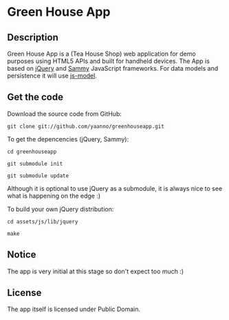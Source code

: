 # Green House App

## Description

Green House App is a (Tea House Shop) web application for demo purposes using HTML5 APIs and built for handheld devices. The App is based on [jQuery](http://jquery.com) and [Sammy](http://code.quirkey.com/sammy) JavaScript frameworks. For data models and persistence it will use [js-model](http://github.com/benpickles/js-model).

## Get the code

Download the source code from GitHub:

    git clone git://github.com/yaanno/greenhouseapp.git

To get the depencencies (jQuery, Sammy):

    cd greenhouseapp
    
    git submodule init
    
    git submodule update

Although it is optional to use jQuery as a submodule, it is always nice to see what is happening on the edge :)

To build your own jQuery distribution:
    
    cd assets/js/lib/jquery
    
    make

## Notice

The app is very initial at this stage so don't expect too much :)

## License

The app itself is licensed under Public Domain.